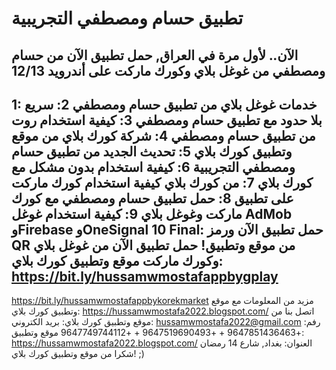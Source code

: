 # تطبيق حسام ومصطفي التجريبية
الآن.. لأول مرة في العراق, حمل تطبيق الآن من حسام ومصطفي
من غوغل بلاي وكورك ماركت على أندرويد 12/13
---------------------------------------------
1: خدمات غوغل بلاي من تطبيق حسام ومصطفي
2: سريع بلا حدود مع تطبيق حسام ومصطفي
3: كيفية استخدام روت من تطبيق حسام ومصطفي
4: شركة كورك بلاي من موقع وتطبيق كورك بلاي
5: تحديث الجديد من تطبيق حسام ومصطفي التجريبية
6: كيفية استخدام بدون مشكل مع كورك بلاي
7: من كورك بلاي كيفية استخدام كورك ماركت على تطبيق
8: حمل تطبيق حسام ومصطفي مع كورك ماركت وغوغل بلاي
9: كيفية استخدام غوغل AdMob وFirebase وOneSignal
10 Final: حمل تطبيق الآن ورمز QR من موقع وتطبيق!
حمل تطبيق الآن من غوغل بلاي وكورك ماركت موقع وتطبيق كورك بلاي:
https://bit.ly/hussamwmostafappbygplay
---------------------------------------------------------
https://bit.ly/hussamwmostafappbykorekmarket
مزيد من المعلومات مع موقع وتطبيق كورك بلاي:
https://hussamwmostafa2022.blogspot.com/
اتصل بنا من موقع وتطبيق كورك بلاي:
بريد الكتروني: hussamwmostafa2022@gmail.com
رفم: +9647851436463 + +9647519690493 + +9647749744112
موقع وتطبيق: https://hussamwmostafa2022.blogspot.com/
العنوان: بغداد, شارع 14 رمضان
شكرا من موقع وتطبيق كورك بلاي! ;)
